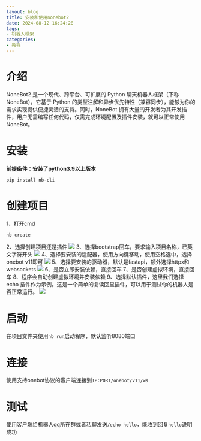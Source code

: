 ```yaml
---
layout: blog
title: 安装和使用nonebot2
date: 2024-08-12 16:24:28
tags:
- 机器人框架
categories:
- 教程
---
```

# 介绍
NoneBot2 是一个现代、跨平台、可扩展的 Python 聊天机器人框架（下称 NoneBot），它基于 Python 的类型注解和异步优先特性（兼容同步），能够为你的需求实现提供便捷灵活的支持。同时，NoneBot 拥有大量的开发者为其开发插件，用户无需编写任何代码，仅需完成环境配置及插件安装，就可以正常使用 NoneBot。
# 安装
**前提条件：安装了python3.9以上版本**
```bash
pip install nb-cli
```
# 创建项目
1、打开cmd
```bash
nb create
```
2、选择创建项目还是插件
![](https://file.mengluo.vip/blog/20240812163041.png)
3、选择bootstrap回车，要求输入项目名称，已英文字符开头
![](https://file.mengluo.vip/blog/20240812163152.png)
4、选择要安装的适配器，使用方向键移动，使用空格选中，选择onebot v11即可
![](https://file.mengluo.vip/blog/20240812163224.png)
5、选择要安装的驱动器，默认是fastapi，额外选择httpx和websockets
![](https://file.mengluo.vip/blog/20240812163352.png)
6、是否立即安装依赖，直接回车
7、是否创建虚拟环境，直接回车
8、程序会自动创建虚拟环境并安装依赖
9、选择默认插件，这里我们选择 echo 插件作为示例。这是一个简单的复读回显插件，可以用于测试你的机器人是否正常运行。
![](https://file.mengluo.vip/blog/20240812163704.png)
# 启动
在项目文件夹使用`nb run`启动程序，默认监听8080端口
 # 连接
 使用支持onebot协议的客户端连接到`IP:PORT/onebot/v11/ws`

 # 测试
 使用客户端给机器人qq所在群或者私聊发送`/echo hello`，能收到回复`hello`说明成功